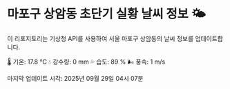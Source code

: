 
# 마포구 상암동 초단기 실황 날씨 정보 🌤️

이 리포지토리는 기상청 API를 사용하여 서울 마포구 상암동의 날씨 정보를 업데이트합니다. 

🌡️ 기온: 17.8 ℃
💧 강수량: 0 mm
💦 습도: 89 %
🌬️ 풍속: 1 m/s

마지막 업데이트 시각: 2025년 09월 29일 04시 07분    
